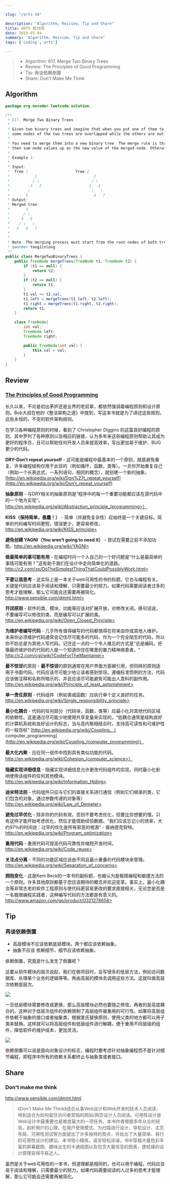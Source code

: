 ```yaml
---

slug: "/arts-38"

description: "Algorithm, Reiview, Tip and Share"
title: ARTS 第38周
date: 2019-05-04
summary: "Algorithm, Reiview, Tip and Share"
tags: ['coding','arts']

---
```


> - Algorithm: 617. Merge Two Binary Trees
> - Review: The Principles of Good Programming
> - Tip: 再谈依赖倒置
> - Share: Don't Make Me Think

## Algorithm

```java
package org.nocoder.leetcode.solution;

/**
 * 617. Merge Two Binary Trees
 *
 * Given two binary trees and imagine that when you put one of them to cover the other,
 * some nodes of the two trees are overlapped while the others are not.
 *
 * You need to merge them into a new binary tree. The merge rule is that if two nodes overlap,
 * then sum node values up as the new value of the merged node. Otherwise, the NOT null node will be used as the node of new tree.
 *
 * Example 1:
 *
 * Input:
 * 	Tree 1                     Tree 2
 *           1                         2
 *          / \                       / \
 *         3   2                     1   3
 *        /                           \   \
 *       5                             4   7
 * Output:
 * Merged tree:
 * 	     3
 * 	    / \
 * 	   4   5
 * 	  / \   \
 * 	 5   4   7
 *
 *
 * Note: The merging process must start from the root nodes of both trees.
 * @author YangJinlong
 */
public class MergeTwoBinaryTrees {
    public TreeNode mergeTrees(TreeNode t1, TreeNode t2) {
        if (t1 == null) {
            return t2;
        }
        if (t2 == null) {
            return t1;
        }
        t1.val += t2.val;
        t1.left = mergeTrees(t1.left, t2.left);
        t1.right = mergeTrees(t1.right, t2.right);
        return t1;
    }

    class TreeNode{
        int val;
        TreeNode left;
        TreeNode right;

        public TreeNode(int val) {
            this.val = val;
        }
    }
}
```


## Review

### [The Principles of Good Programming](https://www.artima.com/weblogs/viewpost.jsp?thread=331531)

长久以来，不论是初出茅庐还是业界的老前辈，都依然强调着编程原则和设计原则。Bob大叔在他的《整洁架构之道》中提到，写这本书就是为了讲述这些规则，这些永恒的，不变的软件架构规则。

在学习各种编程原则的时候，看到了 Christopher Diggins 的这篇良好编程的原则，其中罗列了各种原则以及相应的链接，认为多年来这些编程原则帮助让其成为更好的程序员，且可以帮助任何开发人员来提高效率，写出更加易于维护、BUG更少的代码。

**DRY-Don‘t repeat yourself** - 这可能是编程中最基本的一个原则，就是避免重复。许多编程结构仅用于此目的（例如循环，函数，类等）。一旦你开始重复自己（例如一个长表达式，一系列语句，相同的概念），就创建一个新的抽象。 [http://en.wikipedia.org/wiki/Don%27t_repeat_yourself](http://en.wikipedia.org/wiki/Don't_repeat_yourself)

**抽象原则** - 与DRY相关的抽象原则是“程序中的每一个重要功能都应该在源代码中的一个地方实现”。http://en.wikipedia.org/wiki/Abstraction_principle_(programming>）

**KISS（保持简单，愚蠢！）** - 简单（并避免复杂性）应始终是一个关键目标。简单的代码编写时间更短，错误更少，更容易修改。 http://en.wikipedia.org/wiki/KISS_principle>

**避免创建 YAGNI（You aren‘t going to need it）** - 尝试在需要之前不添加功能。http://en.wikipedia.org/wiki/YAGNI>

**做最简单的事可能有用** - 在编程时问一个人自己的一个好问题是“什么是最简单的事情可能有用？”这有助于我们在设计中走向简单化的道路。http://c2.com/xp/DoTheSimplestThingThatCouldPossiblyWork.html>

**不要让我思考** - 这实际上是一本关于web可用性的书的标题，它也与编程有关。关键是代码应该易于阅读和理解，只需要最少的努力。如果代码需要阅读者过多的思考才能理解，那么它可能会还需要再被简化。 http://www.sensible.com/dmmt.html>

**开闭原则** - 软件的类、模块、功能等应该对扩展开放，对修改关闭。换句话说，不要编写可以修改的类，而是编写可以扩展的类。http://en.wikipedia.org/wiki/Open_Closed_Principle>

**为维护者编写代码** - 几乎所有值得编写的代码都值得在将来由你或其他人维护。未来你必须维护代码通常会记住尽可能多的代码，作为一个完全陌生的代码，所以你不妨总是为其他人写代码。记住这一点的一个令人难忘的方式是“总是编码，好像最终维护你的代码的人是一个知道你住在哪里的暴力精神病患者。“ http://c2.com/cgi/wiki?CodeForTheMaintainer>

**最不惊讶**的原则 - **最不惊讶**的原则通常在用户界面方面被引用，但同样的原则适用于书面代码。代码应该尽可能少地让读者感到惊讶。遵循标准惯例的方法，代码应该做注释和名称所暗示的，并且应该尽可能避免可能出人意料的副作用。 http://en.wikipedia.org/wiki/Principle_of_least_astonishment>

**单一责任原则** - 代码组件（例如类或函数）应执行单个定义良好的任务。 http://en.wikipedia.org/wiki/Single_responsibility_principle>

**最小化耦合** - 代码的任何部分（代码块，函数，类等）应最小化对其他代码区域的依赖性。这是通过尽可能少地使用共享变量来实现的。“低耦合通常是结构良好的计算机系统和良好设计的标志，当与高内聚相结合时，支持高可读性和可维护性的一般目标” [http://en.wikipedia.org/wiki/Coupling_（ computer_programming](http://en.wikipedia.org/wiki/Coupling_(computer_programming)）

**最大化内聚** - 应在同一组件中找到具有类似功能的代码。 http://en.wikipedia.org/wiki/Cohesion_(computer_science>）

**隐藏实现详细信息** - 隐藏实现详细信息允许更改代码组件的实现，同时最小化影响使用该组件的任何其他模块。 http://en.wikipedia.org/wiki/Information_Hiding>

**迪米特法则** - 代码组件只应与它们的直接关系进行通信（例如它们继承的类，它们包含的对象，通过参数传递的对象等） http://en.wikipedia.org/wiki/Law_of_Demeter>

**避免过早优化** - 除非你的代码有效，否则不要考虑优化，但要比你想要的慢。只有这样才能开始考虑优化，然后才能借助经验数据。“我们应该忘记小的效率，大约97％的时间说：过早的优化是所有邪恶的根源” - 唐纳德克努特。 http://en.wikipedia.org/wiki/Program_optimization>

**重用代码** - 重用代码可提高代码可靠性并缩短开发时间。 http://en.wikipedia.org/wiki/Code_reuse>

**关注点分离** - 不同的功能区域应该由不同且最小重叠的代码模块来管理。 http://en.wikipedia.org/wiki/Separation_of_concerns>

**拥抱变化** - 这是Kent Beck的一本书的副标题，也被认为是极限编程和敏捷方法的一个原则。许多其他原则都基于您应该期待的概念并欢迎变革。事实上，最小化耦合等非常古老的软件工程原则与使代码更容易更改的要求直接相关。无论您是否是一名极限编程实践者，这种编写代码的方法都是有意义的。http://www.amazon.com/gp/product/0321278658>

## Tip

### 再谈依赖倒置

- 高层模块不应该依赖底层模块。两个都应该依赖抽象。
- 抽象不应该 依赖细节，细节应该依赖抽象。

依赖倒置，究竟是什么发生了倒置呢？

这要从软件模块的层次说起，我们在做项目时，会写很多的低层方法，例如访问数据库、处理某个业务的逻辑等等。再由高层的模块去调用这些方法。这就叫做高层次依赖低层次。

![](/images/高层依赖低层.png)

一旦低层模块需要修改或更换，那么高层模块必然也要随之修改，两者的是高度耦合的，这种对于低层次组件的依赖限制了高层组件被重用的可行性。如果将高层组件依赖于抽象的接口或者抽象类，根据里氏替换原则，使用父类的地方都可以用子类来替换。这样就可以将高层组件和低层组件进行解耦，便于重用不同层级的组件，降低软件的维护成本，更加灵活。

![](/images/依赖倒置-高层依赖接口.png)

依赖倒置可以说是面向对象设计的标志，编程时要考虑针对抽象编程而不是针对细节编程，即程序中所有的依赖关系都终止与抽象类或者接口。


## Share

### Don't make me think

http://www.sensible.com/dmmt.html

> 《Don't Make Me Think》适合从事Web设计和Web开发的技术人员阅读，特别适合为如何留住访问者苦恼的网站/网页设计人员阅读。可用性设计是Web设计中最重要也是难度最大的一项任务。本书作者根据多年从业的经验，剖析用户的心理，在用户使用模式、为扫描进行设计、导航设计、主页布局、可用性测试等方面提出了许多独特的观点，并给出了大量简单、易行的可用性设计的建议。本书短小精练，语言轻松诙谐，书中穿插大量色彩丰富的屏幕截图、趣味丛生的卡通插图以及包含大量信息的图表，使枯燥的设计原理变得平易近人。

虽然是关于web可用性的一本书，但道理都是相同的，也可以用于编程。代码应该易于阅读和理解，只需要最少的努力。如果代码需要阅读的人过多的思考才能理解，那么它可能会还需要再被简化。
